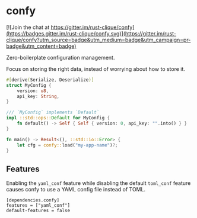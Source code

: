 # confy

[![Join the chat at https://gitter.im/rust-clique/confy](https://badges.gitter.im/rust-clique/confy.svg)](https://gitter.im/rust-clique/confy?utm_source=badge&utm_medium=badge&utm_campaign=pr-badge&utm_content=badge)

Zero-boilerplate configuration management.

Focus on storing the right data, 
instead of worrying about how to store it.

```rust
#[derive(Serialize, Deserialize)]
struct MyConfig {
    version: u8,
    api_key: String,
}

/// `MyConfig` implements `Default`
impl ::std::ops::Default for MyConfig {
    fn default() -> Self { Self { version: 0, api_key: "".into() } }
}

fn main() -> Result<(), ::std::io::Error> {
    let cfg = confy::load("my-app-name")?;
}
```

## Features

Enabling the `yaml_conf` feature while disabling the default `toml_conf`
feature causes confy to use a YAML config file instead of TOML.

```
[dependencies.confy]
features = ["yaml_conf"]
default-features = false
```
